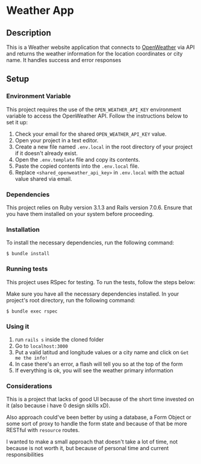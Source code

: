 # Weather App

## Description

This is a Weather website application that connects to [OpenWeather](https://home.openweathermap.org/) via API and returns the weather information for the location coordinates or city name.
It handles success and error responses

## Setup

### Environment Variable

This project requires the use of the `OPEN_WEATHER_API_KEY` environment variable to access the OpenWeather API. Follow the instructions below to set it up:

1. Check your email for the shared `OPEN_WEATHER_API_KEY` value.
2. Open your project in a text editor.
3. Create a new file named `.env.local` in the root directory of your project if it doesn't already exist.
4. Open the `.env.template` file and copy its contents.
5. Paste the copied contents into the `.env.local` file.
6. Replace `<shared_openweather_api_key>` in `.env.local` with the actual value shared via email.

### Dependencies

This project relies on Ruby version 3.1.3 and Rails version 7.0.6. Ensure that you have them installed on your system before proceeding.

### Installation

To install the necessary dependencies, run the following command:

```shell
$ bundle install
```

### Running tests

This project uses RSpec for testing. To run the tests, follow the steps below:

Make sure you have all the necessary dependencies installed.
In your project's root directory, run the following command:
```shell
$ bundle exec rspec
```

### Using it
1. run `rails s` inside the cloned folder
2. Go to `localhost:3000`
3. Put a valid latitud and longitude values or a city name and click on `Get me the info!`
4. In case there's an error, a flash will tell you so at the top of the form
5. If everything is ok, you will see the weather primary information

### Considerations
This is a project that lacks of good UI because of the short time invested on it (also because i have 0 design skills xD). 

Also approach could've been better by using a database, a Form Object or some sort of proxy to handle the form state and because of that be more RESTful with `resource` routes.

I wanted to make a small approach that doesn't take a lot of time, not because is not worth it, but because of personal time and current responsibilities 